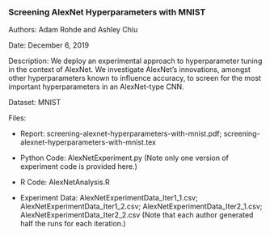 ### Screening AlexNet Hyperparameters with MNIST

Authors: Adam Rohde and Ashley Chiu

Date: December 6, 2019

Description: We deploy an experimental approach to hyperparameter tuning in the context of AlexNet. We investigate AlexNet’s innovations, amongst other hyperparameters known to influence accuracy, to screen for the most important hyperparameters in an AlexNet-type CNN.

Dataset: MNIST

Files:

* Report: screening-alexnet-hyperparameters-with-mnist.pdf; screening-alexnet-hyperparameters-with-mnist.tex

* Python Code: AlexNetExperiment.py (Note only one version of experiment code is provided here.)

* R Code: AlexNetAnalysis.R

* Experiment Data: AlexNetExperimentData_Iter1_1.csv; AlexNetExperimentData_Iter1_2.csv; AlexNetExperimentData_Iter2_1.csv; AlexNetExperimentData_Iter2_2.csv (Note that each author generated half the runs for each iteration.)
